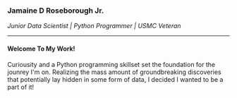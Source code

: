 ### Jamaine D Roseborough Jr.
*Junior Data Scientist | Python Programmer | USMC Veteran*

---

#### Welcome To My Work!
Curiousity and a Python programming skillset set the foundation for the jounrey I'm on. Realizing the mass amount of groundbreaking discoveries that potentially lay hidden in some form of data, I decided I wanted to be a part of it!
